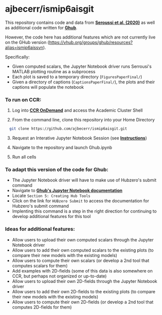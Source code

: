 # ajbecerr/ismip6aisgit

This repository contains code and data from **[Seroussi et al. (2020)](https://doi.org/10.5194/tc-14-3033-2020)** as well as additional code written for **[Ghub](https://vhub.org/groups/ghub)**.

However, the code here has additional features which are not currently live on the GHub version (https://vhub.org/groups/ghub/resources?alias=ismip6aissvn). 

Specifically: 
- Given computed scalars, the Jupyter Notebook driver runs Serrousi's MATLAB plotting routine as a subprocess
- Each plot is saved to a temporary directory (```FiguresPaperFinal/```)
- Given a directory of captions (```CaptionsPaperFinal/```), the plots and their captions will populate the notebook

### To run on CCR:

1. Log into **[CCR OnDemand](https://ondemand.ccr.buffalo.edu/pun/sys/dashboard)** and access the Academic Cluster Shell

2. From the command line, clone this repository into your Home Directory
  ```bash
	git clone https://github.com/ajbecerr/ismip6aisgit.git
  ```

3. Request an Interative Jupyter Notebook Session (see **[Instructions](https://ubccr.freshdesk.com/support/solutions/articles/13000080145-jupyter-notebook-apps-academic-cluster)**)

4. Navigate to the repository and launch Ghub.ipynb

5. Run all cells

### To adapt this version of the code for Ghub:
- The Jupyter Notebook driver will have to make use of Hubzero's submit command
- Navigate to **[Ghub's Jupyter Notebook documentation](https://vhub.org/tools/jupyterexamples/)**
- Locate ```Section 5: Creating Hub Tools```
- Click on the link for ```HUBzero Submit``` to access the documentation for Hubzero's submit command
- Implenting this command is a step in the right direction for continuing to develop additional features for this tool

### Ideas for additional features:
- Allow users to upload their own computed scalars through the Jupyter Notebook driver
- Allow users to add their own computed scalars to the existing plots (to compare their new models with the existing models)
- Allow users to compute their own scalars (or develop a 2nd tool that computes scalars for them)
- Add examples with 2D-fields (some of this data is also somewhere on CCR, but perhaps not organized or up-to-date)
- Allow users to upload their own 2D-fields through the Jupyter Notebook driver
- Allow users to add their own 2D-fields to the existing plots (to compare their new models with the existing models)
- Allow users to compute their own 2D-fields (or develop a 2nd tool that computes 2D-fields for them)